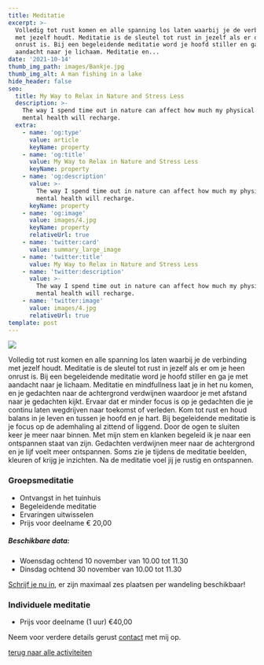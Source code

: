 ```yaml
---
title: Meditatie
excerpt: >-
  Volledig tot rust komen en alle spanning los laten waarbij je de verbinding
  met jezelf houdt. Meditatie is de sleutel tot rust in jezelf als er om je heen
  onrust is. Bij een begeleidende meditatie word je hoofd stiller en ga je met
  aandacht naar je lichaam. Meditatie en...
date: '2021-10-14'
thumb_img_path: images/Bankje.jpg
thumb_img_alt: A man fishing in a lake
hide_header: false
seo:
  title: My Way to Relax in Nature and Stress Less
  description: >-
    The way I spend time out in nature can affect how much my physical and
    mental health will recharge.
  extra:
    - name: 'og:type'
      value: article
      keyName: property
    - name: 'og:title'
      value: My Way to Relax in Nature and Stress Less
      keyName: property
    - name: 'og:description'
      value: >-
        The way I spend time out in nature can affect how much my physical and
        mental health will recharge.
      keyName: property
    - name: 'og:image'
      value: images/4.jpg
      keyName: property
      relativeUrl: true
    - name: 'twitter:card'
      value: summary_large_image
    - name: 'twitter:title'
      value: My Way to Relax in Nature and Stress Less
    - name: 'twitter:description'
      value: >-
        The way I spend time out in nature can affect how much my physical and
        mental health will recharge.
    - name: 'twitter:image'
      value: images/4.jpg
      relativeUrl: true
template: post
---
```

![](images/Beeldje.jpg)

Volledig tot rust komen en alle spanning los laten waarbij je de verbinding met jezelf houdt. Meditatie is de sleutel tot rust in jezelf als er om je heen onrust is. Bij een begeleidende meditatie word je hoofd stiller en ga je met aandacht naar je lichaam. Meditatie en mindfullness laat je in het nu komen, en je gedachten naar de achtergrond verdwijnen waardoor je met afstand naar je gedachten kijkt. Ervaar dat er minder focus is op je gedachten die je continu laten wegdrijven naar toekomst of verleden. Kom tot rust en houd balans in je leven en tussen je hoofd en je hart.
Bij begeleidende meditatie is je focus op de ademhaling al zittend of liggend. Door de ogen te sluiten keer je meer naar binnen. Met mijn stem en klanken begeleid ik je naar een ontspannen staat van zijn. Gedachten verdwijnen meer naar de achtergrond en je lijf voelt meer ontspannen. Soms zie je tijdens de meditatie beelden, kleuren of krijg je inzichten. Na de meditatie voel jij je rustig en ontspannen.

### Groepsmeditatie

*   Ontvangst in het tuinhuis
*   Begeleidende meditatie
*   Ervaringen uitwisselen
*   Prijs voor deelname € 20,00

##### Beschikbare data:

*   Woensdag ochtend 10 november van 10.00 tot 11.30
*   Dinsdag ochtend 30 november van 10.00 tot 11.30

[Schrijf je nu in](/contact), er zijn maximaal zes plaatsen per wandeling beschikbaar!

### Individuele meditatie

*   Prijs voor deelname (1 uur) €40,00

Neem voor verdere details gerust [contact](/contact) met mij op.

[terug naar alle activiteiten](/diensten-voor-jou)
